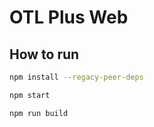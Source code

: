 # OTL Plus Web

## How to run

```sh
npm install --regacy-peer-deps
```

```sh
npm start
```

```sh
npm run build
```
